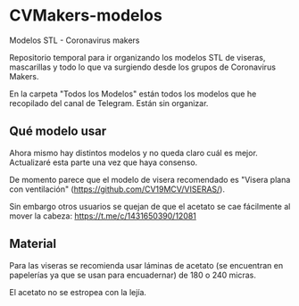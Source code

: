 # CVMakers-modelos
Modelos STL - Coronavirus makers

Repositorio temporal para ir organizando los modelos STL de viseras, mascarillas y todo lo que va surgiendo desde los grupos de Coronavirus Makers.

En la carpeta "Todos los Modelos" están todos los modelos que he recopilado del canal de Telegram. Están sin organizar.

## Qué modelo usar

Ahora mismo hay distintos modelos y no queda claro cuál es mejor. Actualizaré esta parte una vez que haya consenso.

De momento parece que el modelo de visera recomendado es "Visera plana con ventilación" (https://github.com/CV19MCV/VISERAS/).

Sin embargo otros usuarios se quejan de que el acetato se cae fácilmente al mover la cabeza: https://t.me/c/1431650390/12081

## Material

Para las viseras se recomienda usar láminas de acetato (se encuentran en papelerías ya que se usan para encuadernar) de 180 o 240 micras.

El acetato no se estropea con la lejía.
